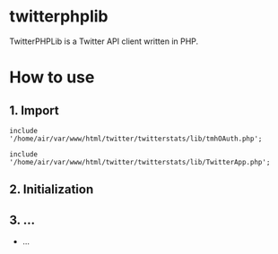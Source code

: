 twitterphplib
=============

TwitterPHPLib is a Twitter API client written in PHP.


# How to use #

## 1. Import ##

`include '/home/air/var/www/html/twitter/twitterstats/lib/tmhOAuth.php';`

`include '/home/air/var/www/html/twitter/twitterstats/lib/TwitterApp.php';`


## 2. Initialization ##


## 3. ... ##


* ...

